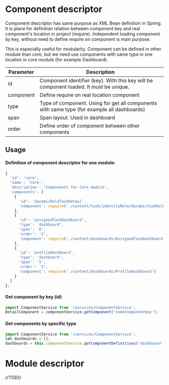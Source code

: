 # Component descriptor

  Component descriptor has same purpose as XML Bean definition in Spring.
  It is place for definition relation between component key and real component's location in project (require).
  Independent loading component by key, without need to define require on component is main purpose.

  This is especially useful for modularity. Component can be defined in other module than core, but we need use components with same type in one location in core module (for example Dashboard).


  | Parameter | Description                                                                                 |
  |-----------|---------------------------------------------------------------------------------------------|
  | id        | Component identifier (key). With this key will be component loaded. It must be unique.      |
  | component | Define require on real location component                                                   |
  | type      | Type of component. Using for get all components with same type (for example all dashboards) |
  | span      | Span layout. Used in dashboard                                                              |
  | order     | Define order of component between other components                                          |


## Usage

#### Definition of component descriptor for one module:
```javascript
{
  'id': 'core',
  'name': 'Core',
  'description': 'Components for Core module',
  'components': [
    {
      'id': 'dynamicRoleTaskDetail',
      'component': require('./content/task/identityRole/DynamicTaskRoleDetail')
    },
    {
      'id': 'assignedTaskDashboard',
      'type': 'dashboard',
      'span': '6',
      'order': '2',
      'component': require('./content/dashboards/AssignedTaskDashboard')
    },
    {
      'id': 'profileDashboard',
      'type': 'dashboard',
      'span': '5',
      'order': '3',
      'component': require('./content/dashboards/ProfileDashboard')
    }
  ]
};
```

#### Get component by key (id)

```javascript
import ComponentService from '/services/ComponentService';
DetailComponent = componentService.getComponent('someComponentKey');
```

#### Get components by specific type

```javascript
import ComponentService from '/services/ComponentService';
let dashboards = [];
dashboards = this.componentService.getComponentDefinitions('dashboard');
```

# Module descriptor
//TODO
